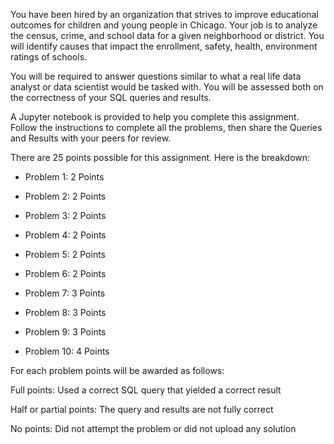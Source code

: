 You have been hired by an organization that strives to improve educational outcomes for children and young people in Chicago. Your job is to analyze the census, crime, and school data for a given neighborhood or district. You will identify causes that impact the enrollment, safety, health, environment ratings of schools.

You will be required to answer questions similar to what a real life data analyst or data scientist would be tasked with. You will be assessed both on the correctness of your SQL queries and results. 

A Jupyter notebook is provided to help you complete this assignment. Follow the instructions to complete all the problems, then share the Queries and Results with your peers for review.

There are 25 points possible for this assignment. Here is the breakdown:  

- Problem 1: 2 Points

- Problem 2: 2 Points 

- Problem 3: 2 Points

- Problem 4: 2 Points

- Problem 5: 2 Points

- Problem 6: 2 Points

- Problem 7: 3 Points 

- Problem 8: 3 Points

- Problem 9: 3 Points

- Problem 10: 4 Points

For each problem points will be awarded as follows:

Full points: Used a correct SQL query that yielded a correct result

Half or partial points: The query and results are not fully correct

No points: Did not attempt the problem or did not upload any solution
